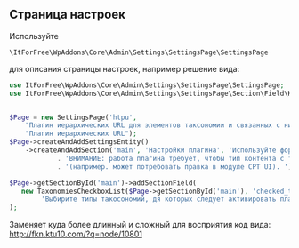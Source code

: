 ## Страница настроек 


Используйте 

`\ItForFree\WpAddons\Core\Admin\Settings\SettingsPage\SettingsPage`

для описания страницы настроек, например решение вида:

```php
use ItForFree\WpAddons\Core\Admin\Settings\SettingsPage\SettingsPage;
use ItForFree\WpAddons\Core\Admin\Settings\SettingsPage\Section\Field\Html\TaxonomiesCheckboxList;


$Page = new SettingsPage('htpu', 
    "Плагин иерархических URL для элементов таксономии и связанных с ними записей",
    "Плагин иерархических URL");
$Page->createAndAddSettingsEntity()
    ->createAndAddSection('main', 'Настройки плагина', 'Используйте форму ниже, чтобы задать настройки. <br>'
            . 'ВНИМАНИЕ: работа плагина требует, чтобы тип контента с тем же самым slug базовым был зарегистрирован раньше, чем таксономия '
            . '(например. может потребовать правка в модуле CPT UI). ');

$Page->getSectionById('main')->addSectionField(
   new TaxonomiesCheckboxList($Page->getSectionById('main'), 'checked_taxonomies',
        'Выбирите типы такосономий, дя которых следует активировать плагин')
);
```

Заменяет куда более длинный и сложный для восприятия код вида: http://fkn.ktu10.com/?q=node/10801
